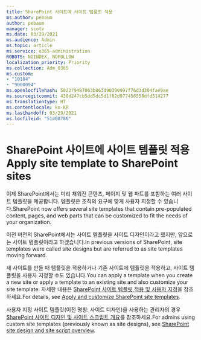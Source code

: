```yaml
---
title: SharePoint 사이트에 사이트 템플릿 적용
ms.author: pebaum
author: pebaum
manager: scotv
ms.date: 03/29/2021
ms.audience: Admin
ms.topic: article
ms.service: o365-administration
ROBOTS: NOINDEX, NOFOLLOW
localization_priority: Priority
ms.collection: Adm_O365
ms.custom:
- "10184"
- "9000094"
ms.openlocfilehash: 502279487063b863d90390997f76d3d304fae9ae
ms.sourcegitcommit: 430d247cb5dd5dc5d1f82d977456558dfd514277
ms.translationtype: HT
ms.contentlocale: ko-KR
ms.lasthandoff: 03/29/2021
ms.locfileid: "51408786"
---
```

# <a name="apply-site-template-to-sharepoint-sites"></a><span data-ttu-id="3fc25-102">SharePoint 사이트에 사이트 템플릿 적용</span><span class="sxs-lookup"><span data-stu-id="3fc25-102">Apply site template to SharePoint sites</span></span>

<span data-ttu-id="3fc25-103">이제 SharePoint에서는 미리 채워진 콘텐츠, 페이지 및 웹 파트를 포함하는 여러 사이트 템플릿을 제공합니다. 템플릿은 조직의 요구에 맞게 사용자 지정할 수 있습니다.</span><span class="sxs-lookup"><span data-stu-id="3fc25-103">SharePoint now offers several site templates that contain pre-populated content, pages, and web parts that can be customized to fit the needs of your organization.</span></span> 

<span data-ttu-id="3fc25-104">이전 버전의 SharePoint에서는 사이트 템플릿을 사이트 디자인이라고 했지만, 앞으로는 사이트 템플릿이라고 하겠습니다.</span><span class="sxs-lookup"><span data-stu-id="3fc25-104">In previous versions of SharePoint, site templates were called site designs but are referred to as site templates moving forward.</span></span> 

<span data-ttu-id="3fc25-105">새 사이트를 만들 때 템플릿을 적용하거나 기존 사이트에 템플릿을 적용하고, 사이트 템플릿을 사용자 지정할 수도 있습니다.</span><span class="sxs-lookup"><span data-stu-id="3fc25-105">You can apply a template when you create a new site or apply a template to an existing site and also customize your site template.</span></span> <span data-ttu-id="3fc25-106">자세한 내용은 [SharePoint 사이트 템플릿 적용 및 사용자 지정](https://support.microsoft.com/office/39382463-0e45-4d1b-be27-0e96aeec8398)을 참조하세요.</span><span class="sxs-lookup"><span data-stu-id="3fc25-106">For details, see [Apply and customize SharePoint site templates](https://support.microsoft.com/office/39382463-0e45-4d1b-be27-0e96aeec8398).</span></span>

<span data-ttu-id="3fc25-107">사용자 지정 사이트 템플릿(이전 명칭: 사이트 디자인)을 사용하는 관리자의 경우 [SharePoint 사이트 디자인 및 사이트 스크립트 개요](https://docs.microsoft.com/sharepoint/dev/declarative-customization/site-design-overview)를 참조하세요.</span><span class="sxs-lookup"><span data-stu-id="3fc25-107">For admins using custom site templates (previously known as site designs), see [SharePoint site design and site script overview](https://docs.microsoft.com/sharepoint/dev/declarative-customization/site-design-overview).</span></span>
